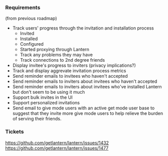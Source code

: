 
### Requirements

(from previous roadmap)

 * Track users' progress through the invitation and installation process
   * Invited
   * Installed
   * Configured
   * Started proxying through Lantern
   * Track any problems they may have
   * Track connections to 2nd degree friends
 * Display invitee's progress to inviters (privacy implications?)
 * Track and display aggrevate invitation process metrics
 * Send reminder emails to invitees who haven't accepted
 * Send reminder emails to inviters about invitees who haven't accepted
 * Send reminder emails to inviters about invitees who've installed Lantern but
   don't seem to be using it much
 * Support bulk invites in the UI
 * Support personalized invitations
 * Send email to give mode users with an active get mode user base to suggest
   that they invite more give mode users to help relieve the burden of serving
   their friends. 

### Tickets

https://github.com/getlantern/lantern/issues/1432
https://github.com/getlantern/lantern/issues/1477
